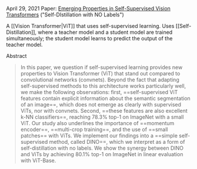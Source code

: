 April 29, 2021
Paper: [Emerging Properties in Self-Supervised Vision Transformers](https://arxiv.org/abs/2104.14294) ("Self-DIstillation with NO Labels")

A [[Vision Transformer|ViT]] that uses self-supervised learning. Uses [[Self-Distillation]], where a teacher model and a student model are trained simultaneously; the student model learns to predict the output of the teacher model.

Abstract
> In this paper, we question if self-supervised learning provides new properties to Vision Transformer (ViT) that stand out compared to convolutional networks (convnets). Beyond the fact that adapting self-supervised methods to this architecture works particularly well, we make the following observations: first, ==self-supervised ViT features contain explicit information about the semantic segmentation of an image==, which does not emerge as clearly with supervised ViTs, nor with convnets. Second, ==these features are also excellent k-NN classifiers==, reaching 78.3% top-1 on ImageNet with a small ViT. Our study also underlines the importance of ==momentum encoder==, ==multi-crop training==, and the use of ==small patches== with ViTs. We implement our findings into a ==simple self-supervised method, called DINO==, which we interpret as a form of self-distillation with no labels. We show the synergy between DINO and ViTs by achieving 80.1% top-1 on ImageNet in linear evaluation with ViT-Base.
